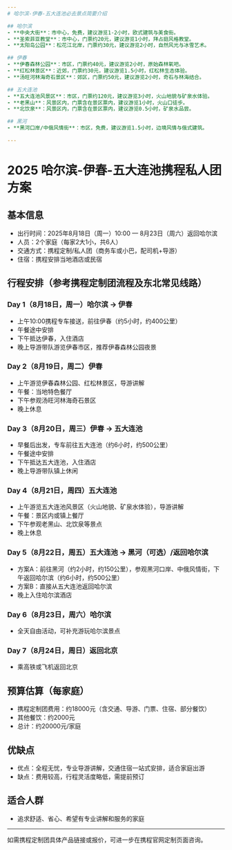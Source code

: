 ```yaml
---
# 哈尔滨-伊春-五大连池必去景点简要介绍

## 哈尔滨
- **中央大街**：市中心，免费，建议游览1-2小时，欧式建筑与美食街。
- **圣索菲亚教堂**：市中心，门票约20元，建议游览1小时，拜占庭风格教堂。
- **太阳岛公园**：松花江北岸，门票约30元，建议游览2小时，自然风光与冰雪艺术。

## 伊春
- **伊春森林公园**：市区，门票约40元，建议游览2小时，原始森林氧吧。
- **红松林景区**：近郊，门票约30元，建议游览1.5小时，红松林生态体验。
- **汤旺河林海奇石景区**：郊区，门票约50元，建议游览2小时，奇石与林海结合。

## 五大连池
- **五大连池风景区**：市区，门票约120元，建议游览3小时，火山地貌与矿泉水体验。
- **老黑山**：风景区内，门票含在景区票内，建议游览1小时，火山口徒步。
- **北饮泉**：风景区内，门票含在景区票内，建议游览0.5小时，矿泉水品尝。

## 黑河
- **黑河口岸/中俄风情街**：市区，免费，建议游览1.5小时，边境风情与俄式建筑。

---
```


# 2025 哈尔滨-伊春-五大连池携程私人团方案

## 基本信息
- 出行时间：2025年8月18日（周一）10:00 — 8月23日（周六）返回哈尔滨
- 人员：2个家庭（每家2大1小，共6人）
- 交通方式：携程定制/私人团（商务车或小巴，配司机+导游）
- 住宿：携程安排当地酒店或民宿

## 行程安排（参考携程定制团流程及东北常见线路）

### Day 1（8月18日，周一）哈尔滨 → 伊春
- 上午10:00携程专车接送，前往伊春（约5小时，约400公里）
- 午餐途中安排
- 下午抵达伊春，入住酒店
- 晚上导游带队游览伊春市区，推荐伊春森林公园夜景

### Day 2（8月19日，周二）伊春
- 上午游览伊春森林公园、红松林景区，导游讲解
- 午餐：当地特色餐厅
- 下午参观汤旺河林海奇石景区
- 晚上休息

### Day 3（8月20日，周三）伊春 → 五大连池
- 早餐后出发，专车前往五大连池（约6小时，约500公里）
- 午餐途中安排
- 下午抵达五大连池，入住酒店
- 晚上导游带队镇上休闲

### Day 4（8月21日，周四）五大连池
- 上午游览五大连池风景区（火山地貌、矿泉水体验），导游讲解
- 午餐：景区内或镇上餐厅
- 下午参观老黑山、北饮泉等景点
- 晚上休息

### Day 5（8月22日，周五）五大连池 → 黑河（可选）/返回哈尔滨
- 方案A：前往黑河（约2小时，约150公里），参观黑河口岸、中俄风情街，下午返回哈尔滨（约6小时，约500公里）
- 方案B：直接从五大连池返回哈尔滨
- 晚上入住哈尔滨酒店

### Day 6（8月23日，周六）哈尔滨
- 全天自由活动，可补充游玩哈尔滨景点

### Day 7（8月24日，周日）返回北京
- 乘高铁或飞机返回北京

## 预算估算（每家庭）
- 携程定制团费用：约18000元（含交通、导游、门票、住宿、部分餐饮）
- 其他餐饮：约2000元
- 总计：约20000元/家庭

## 优缺点
- 优点：全程无忧，专业导游讲解，交通住宿一站式安排，适合家庭出游
- 缺点：费用较高，行程灵活度略低，需提前预订

## 适合人群
- 追求舒适、省心、希望有专业讲解和服务的家庭

---

如需携程定制团具体产品链接或报价，可进一步在携程官网定制页面咨询。
